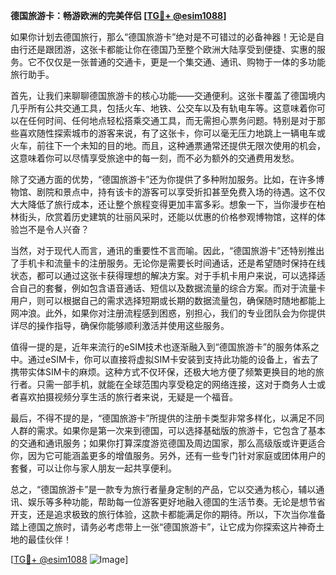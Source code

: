 **德国旅游卡：畅游欧洲的完美伴侣 [[TG💪+ @esim1088](https://t.me/s/esim1088)]**

如果你计划去德国旅行，那么“德国旅游卡”绝对是不可错过的必备神器！无论是自由行还是跟团游，这张卡都能让你在德国乃至整个欧洲大陆享受到便捷、实惠的服务。它不仅仅是一张普通的交通卡，更是一个集交通、通讯、购物于一体的多功能旅行助手。

首先，让我们来聊聊德国旅游卡的核心功能——交通便利。这张卡覆盖了德国境内几乎所有公共交通工具，包括火车、地铁、公交车以及有轨电车等。这意味着你可以在任何时间、任何地点轻松搭乘交通工具，而无需担心票务问题。特别是对于那些喜欢随性探索城市的游客来说，有了这张卡，你可以毫无压力地跳上一辆电车或火车，前往下一个未知的目的地。而且，这种通票通常还提供无限次使用的机会，这意味着你可以尽情享受旅途中的每一刻，而不必为额外的交通费用发愁。

除了交通方面的优势，“德国旅游卡”还为你提供了多种附加服务。比如，在许多博物馆、剧院和景点中，持有该卡的游客可以享受折扣甚至免费入场的待遇。这不仅大大降低了旅行成本，还让整个旅程变得更加丰富多彩。想象一下，当你漫步在柏林街头，欣赏着历史建筑的壮丽风采时，还能以优惠的价格参观博物馆，这样的体验岂不是令人兴奋？

当然，对于现代人而言，通讯的重要性不言而喻。因此，“德国旅游卡”还特别推出了手机卡和流量卡的注册服务。无论你是需要长时间通话，还是希望随时保持在线状态，都可以通过这张卡获得理想的解决方案。对于手机卡用户来说，可以选择适合自己的套餐，例如包含语音通话、短信以及数据流量的综合方案。而对于流量卡用户，则可以根据自己的需求选择短期或长期的数据流量包，确保随时随地都能上网冲浪。此外，如果你对注册流程感到困惑，别担心，我们的专业团队会为你提供详尽的操作指导，确保你能够顺利激活并使用这些服务。

值得一提的是，近年来流行的eSIM技术也逐渐融入到“德国旅游卡”的服务体系之中。通过eSIM卡，你可以直接将虚拟SIM卡安装到支持此功能的设备上，省去了携带实体SIM卡的麻烦。这种方式不仅环保，还极大地方便了频繁更换目的地的旅行者。只需一部手机，就能在全球范围内享受稳定的网络连接，这对于商务人士或者喜欢拍摄视频分享生活的旅行者来说，无疑是一个福音。

最后，不得不提的是，“德国旅游卡”所提供的注册卡类型非常多样化，以满足不同人群的需求。如果你是第一次来到德国，可以选择基础版的旅游卡，它包含了基本的交通和通讯服务；如果你打算深度游览德国及周边国家，那么高级版或许更适合你，因为它可能涵盖更多的增值服务。另外，还有一些专门针对家庭或团体用户的套餐，可以让你与家人朋友一起共享便利。

总之，“德国旅游卡”是一款专为旅行者量身定制的产品，它以交通为核心，辅以通讯、娱乐等多种功能，帮助每一位游客更好地融入德国的生活节奏。无论是想节省开支，还是追求极致的旅行体验，这款卡都能满足你的期待。所以，下次当你准备踏上德国之旅时，请务必考虑带上一张“德国旅游卡”，让它成为你探索这片神奇土地的最佳伙伴！

[[TG💪+ @esim1088](https://t.me/s/esim1088) ![Image](https://i.postimg.cc/4NQfJmqS/Snipaste-2025-05-13-00-14-12.png)]